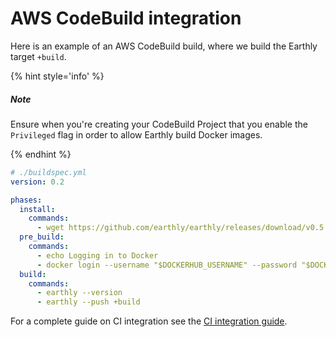 
# AWS CodeBuild integration

Here is an example of an AWS CodeBuild build, where we build the Earthly target `+build`.

{% hint style='info' %}
##### Note

Ensure when you're creating your CodeBuild Project that you enable the `Privileged` flag
in order to allow Earthly build Docker images.

{% endhint %}

```yml
# ./buildspec.yml
version: 0.2

phases:
  install:
    commands:
      - wget https://github.com/earthly/earthly/releases/download/v0.5.19/earthly-linux-amd64 -O /usr/local/bin/earthly && chmod +x /usr/local/bin/earthly
  pre_build:
    commands:
      - echo Logging in to Docker
      - docker login --username "$DOCKERHUB_USERNAME" --password "$DOCKERHUB_TOKEN"
  build:
    commands:
      - earthly --version
      - earthly --push +build
```

For a complete guide on CI integration see the [CI integration guide](../ci-integration.md).
